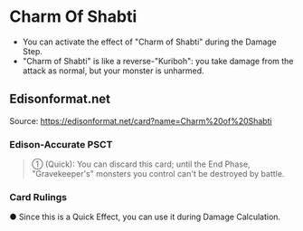 # Charm Of Shabti

*   You can activate the effect of "Charm of Shabti" during the Damage Step.
*   "Charm of Shabti" is like a reverse-"Kuriboh": you take damage from the attack as normal, but your monster is unharmed.

## Edisonformat.net

Source: https://edisonformat.net/card?name=Charm%20of%20Shabti

### Edison-Accurate PSCT

> ① (Quick): You can discard this card; until the End Phase, "Gravekeeper's" monsters you control can't be destroyed by battle.

### Card Rulings

● Since this is a Quick Effect, you can use it during Damage Calculation.
            